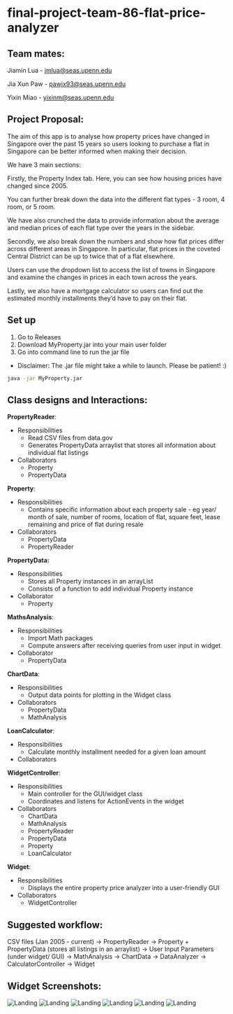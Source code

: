 # final-project-team-86-flat-price-analyzer

## Team mates: 

Jiamin Lua - jmlua@seas.upenn.edu

Jia Xun Paw - pawjx93@seas.upenn.edu 

Yixin Miao - yixinm@seas.upenn.edu 

## Project Proposal:
The aim of this app is to analyse how property prices have changed in Singapore over the past 15 years so users looking to purchase a flat in Singapore can be better informed when making their decision.

We have 3 main sections:

Firstly, the Property Index tab. Here, you can see how housing prices have changed since 2005. 

You can further break down the data into the different flat types - 3 room, 4 room, or 5 room.

We have also crunched the data to provide information about the average and median prices of each flat type over the years in the sidebar.

Secondly, we also break down the numbers and show how flat prices differ across different areas in Singapore. In particular, flat prices in the coveted Central District can be up to twice that of a flat elsewhere.

Users can use the dropdown list to access the list of towns in Singapore and examine the changes in prices in each town across the years.

Lastly, we also have a mortgage calculator so users can find out the estimated monthly installments they’d have to pay on their flat. 


## Set up

1) Go to Releases
2) Download MyProperty.jar into your main user folder
3) Go into command line to run the jar file

* Disclaimer: The .jar file might take a while to launch. Please be patient! :)

```sh
java -jar MyProperty.jar 
```
 
## Class designs and Interactions:

**PropertyReader**:
  - Responsibilities
    - Read CSV files from data.gov
    - Generates PropertyData arraylist that stores all information about individual flat listings
  - Collaborators
    - Property
    - PropertyData 

**Property**:
  - Responsibilities
    - Contains specific information about each property sale - eg year/ month of sale, number of rooms, location of flat, square feet, lease remaining and price of flat during resale
  - Collaborators
    - PropertyData 
    - PropertyReader
 
**PropertyData:**
  - Responsibilities
    - Stores all Property instances in an arrayList
    - Consists of a function to add individual Property instance
  - Collaborator
    - Property

**MathsAnalysis**:

  - Responsibilities
    - Import Math packages 
    - Compute answers after receiving queries from user input in widget
  - Collaborator
    - PropertyData
    
**ChartData**:
  - Responsibilities 
    - Output data points for plotting in the Widget class
  - Collaborators
    - PropertyData
    - MathAnalysis 

**LoanCalculator**:
  - Responsibilities 
    - Calculate monthly installment needed for a given loan amount
  - Collaborators
    

**WidgetController**:
  - Responsibilities
    - Main controller for the GUI/widget class
    - Coordinates and listens for ActionEvents in the widget
  - Collaborators
    - ChartData
    - MathAnalysis
    - PropertyReader
    - PropertyData
    - Property
    - LoanCalculator

**Widget**:
  - Responsibilities
    - Displays the entire property price analyzer into a user-friendly GUI
  - Collaborators
    - WidgetController

## Suggested workflow:
 
CSV files (Jan 2005 - current) → PropertyReader → Property + PropertyData (stores all listings in an arraylist) → User Input Parameters (under widget/ GUI) → MathAnalysis → ChartData → DataAnalyzer → CalculatorController → Widget


## Widget Screenshots:

![Landing](screengrabs/1_Landing.png?raw=true "Landing Page")
![Landing](screengrabs/2_PropertyPriceIndices.png?raw=true "Property Price Indices")
![Landing](screengrabs/3_LocationInsights.png?raw=true "Location Insights")
![Landing](screengrabs/4_Calculators.png?raw=true "Calculators")
![Landing](screengrabs/5_About.png?raw=true "About")
![Landing](screengrabs/6_Help.png?raw=true "Help")
